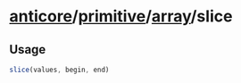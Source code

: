 # [anticore](../../../../../#reference)/[primitive](../../#reference)/[array](../#reference)/<a name="reference">slice</a>

## Usage

```js
slice(values, begin, end)
```